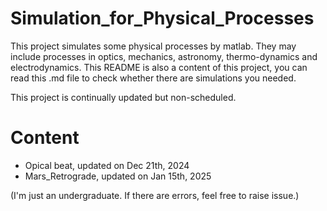 # Simulation_for_Physical_Processes

This project simulates some physical processes by matlab. They may include processes in optics, mechanics, astronomy, thermo-dynamics and electrodynamics. This README is also a content of this project, you can read this .md file to check whether there are simulations you needed.

This project is continually updated but non-scheduled.

# Content
- Opical beat, updated on Dec 21th, 2024
- Mars_Retrograde, updated on Jan 15th, 2025

(I'm just an undergraduate. If there are errors, feel free to raise issue.)
